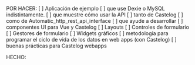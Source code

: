 POR HACER:
  [ ] Aplicación de ejemplo
    [ ] que use Dexie o MySQL indistintamente.
    [ ] que muestre cómo usar la API
        [ ] tanto de Castelog
        [ ] como de Automatic_http_rest_api_interface
    [ ] que ayude a desarrollar
        [ ] componentes UI para Vue y Castelog
            [ ] Layouts
            [ ] Controles de formulario
            [ ] Gestores de formulario
            [ ] Widgets gráficos
        [ ] metodología para programar el ciclo de vida de los datos en web apps (con Castelog)
        [ ] buenas prácticas para Castelog webapps

HECHO: